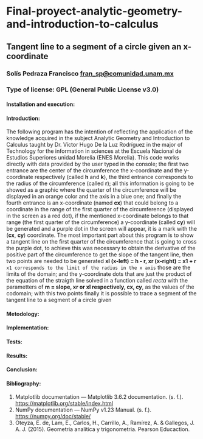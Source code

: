 # Final-proyect-analytic-geometry-and-introduction-to-calculus
## Tangent line to a segment of a circle given an x-coordinate
### Solís Pedraza Francisco fran_sp@comunidad.unam.mx
### Type of license: GPL (General Public License v3.0)
#### Installation and execution:

#### Introduction:
The following program has the intention of reflecting the application of the knowledge acquired in the subject Analytic Geometry and Introduction to Calculus taught by Dr. Víctor Hugo De la Luz Rodríguez in the major of Technology for the information in sciences at the Escuela Nacional de Estudios Superiores unidad Morelia (ENES Morelia). 
This code works directly with data provided by the user typed in the console; the first two entrance are the center of the circumference the x-coordinate and the y-coordinate respectively (called **h** and **k**), the third entrance corresponds to the radius of the circumference (called **r**); all this information is going to be showed as a graphic where the quarter of the circumference will be displayed in an orange color and the axis in a blue one; and finally the fourth entrance is an x-coordinate (named **cx**) that could belong to a coordinate in the range of the first quarter of the circumference (displayed in the screen as a red dot), if the mentioned x-coordinate belongs to that range (the first quarter of the circumference) a y-coordinate (called **cy**) will be generated and a purple dot in the screen will appear, it is a mark with the (**cx**, **cy**) coordinate. The most important part about this program is to show a tangent line on the first quarter of the circumference that is going to cross the purple dot, to achieve this was necessary to obtain the derivative of the positive part of the circumference to get the slope of the tangent line, then two points are needed to be generated **xl (x-left) = h - r, xr (x-right) = x1 + r** `x1 corresponds to the limit of the radius in the x axis` those are the limits of the domain; and the y-coordinate dots that are just the product of the equation of the straigth line solved in a function called *recta* with the parametters of **m = slope, xr or xl respectively, cx, cy**, as the values of the codomain; with this two points finally it is possible to trace a segment of the tangent line to a segment of a circle given
#### Metodology:

#### Implementation:

#### Tests:

#### Results:

#### Conclusion:

#### Bibliography:
1. Matplotlib documentation — Matplotlib 3.6.2 documentation. (s. f.). https://matplotlib.org/stable/index.html
2. NumPy documentation — NumPy v1.23 Manual. (s. f.). https://numpy.org/doc/stable/
3. Oteyza, E. de, Lam, E., Carlos, H., Carrillo, A., Ramírez, A. & Gallegos, J. A. J. (2015). Geometria analitica y trigonometria. Pearson Educaction.
